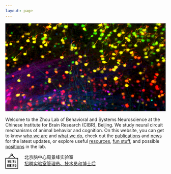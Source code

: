 ```yaml
---
layout: page
---
```


  <p align="center">
    <img width="800" src="/assets/max_colored.tif">
  </p>

Welcome to the Zhou Lab of Behavioral and Systems Neuroscience at the Chinese Institute for Brain Research (CIBR), Beijing. We study neural circuit mechanisms of animal behavior and cognition. On this website, you can get to know [who we are](People.md) and [what we do](Research.md), check out the [publications](Publications.md) and [news](News.md) for the latest updates, or explore useful [resources](Resources.md), [fun stuff](Fun.md), and possible [positions](Join.md) in the lab.

<img align="left" width="40" style="margin-right:20px" src="/assets/hiring_icon.png" />

北京脑中心周景峰实验室<br>
[招聘实验室管理员、技术员和博士后](hiring.md)

<br clear="left" />
